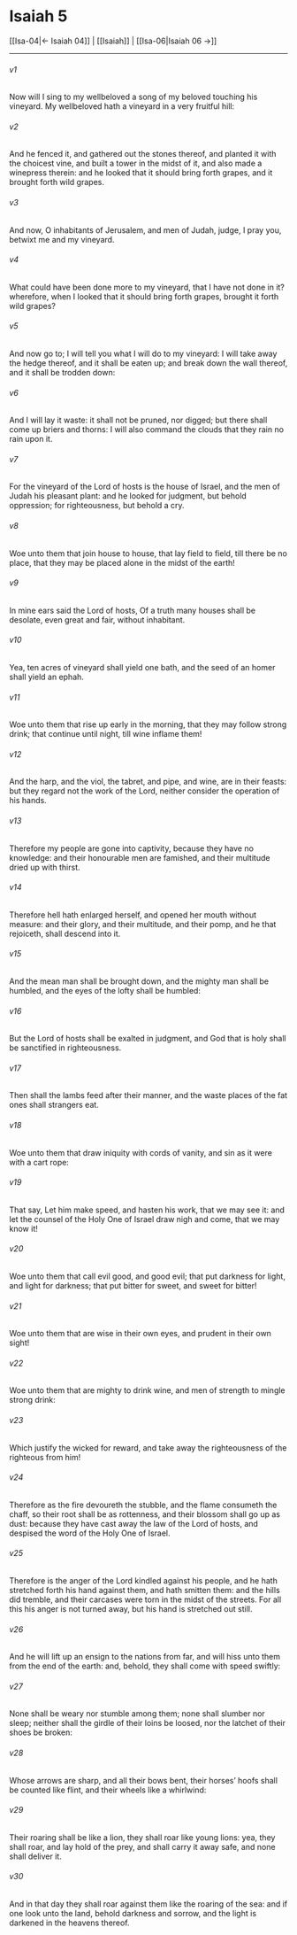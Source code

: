 # Isaiah 5

[[Isa-04|← Isaiah 04]] | [[Isaiah]] | [[Isa-06|Isaiah 06 →]]
***

###### v1
Now will I sing to my wellbeloved a song of my beloved touching his vineyard. My wellbeloved hath a vineyard in a very fruitful hill:
###### v2
And he fenced it, and gathered out the stones thereof, and planted it with the choicest vine, and built a tower in the midst of it, and also made a winepress therein: and he looked that it should bring forth grapes, and it brought forth wild grapes.
###### v3
And now, O inhabitants of Jerusalem, and men of Judah, judge, I pray you, betwixt me and my vineyard.
###### v4
What could have been done more to my vineyard, that I have not done in it? wherefore, when I looked that it should bring forth grapes, brought it forth wild grapes?
###### v5
And now go to; I will tell you what I will do to my vineyard: I will take away the hedge thereof, and it shall be eaten up; and break down the wall thereof, and it shall be trodden down:
###### v6
And I will lay it waste: it shall not be pruned, nor digged; but there shall come up briers and thorns: I will also command the clouds that they rain no rain upon it.
###### v7
For the vineyard of the Lord of hosts is the house of Israel, and the men of Judah his pleasant plant: and he looked for judgment, but behold oppression; for righteousness, but behold a cry.
###### v8
Woe unto them that join house to house, that lay field to field, till there be no place, that they may be placed alone in the midst of the earth!
###### v9
In mine ears said the Lord of hosts, Of a truth many houses shall be desolate, even great and fair, without inhabitant.
###### v10
Yea, ten acres of vineyard shall yield one bath, and the seed of an homer shall yield an ephah.
###### v11
Woe unto them that rise up early in the morning, that they may follow strong drink; that continue until night, till wine inflame them!
###### v12
And the harp, and the viol, the tabret, and pipe, and wine, are in their feasts: but they regard not the work of the Lord, neither consider the operation of his hands.
###### v13
Therefore my people are gone into captivity, because they have no knowledge: and their honourable men are famished, and their multitude dried up with thirst.
###### v14
Therefore hell hath enlarged herself, and opened her mouth without measure: and their glory, and their multitude, and their pomp, and he that rejoiceth, shall descend into it.
###### v15
And the mean man shall be brought down, and the mighty man shall be humbled, and the eyes of the lofty shall be humbled:
###### v16
But the Lord of hosts shall be exalted in judgment, and God that is holy shall be sanctified in righteousness.
###### v17
Then shall the lambs feed after their manner, and the waste places of the fat ones shall strangers eat.
###### v18
Woe unto them that draw iniquity with cords of vanity, and sin as it were with a cart rope:
###### v19
That say, Let him make speed, and hasten his work, that we may see it: and let the counsel of the Holy One of Israel draw nigh and come, that we may know it!
###### v20
Woe unto them that call evil good, and good evil; that put darkness for light, and light for darkness; that put bitter for sweet, and sweet for bitter!
###### v21
Woe unto them that are wise in their own eyes, and prudent in their own sight!
###### v22
Woe unto them that are mighty to drink wine, and men of strength to mingle strong drink:
###### v23
Which justify the wicked for reward, and take away the righteousness of the righteous from him!
###### v24
Therefore as the fire devoureth the stubble, and the flame consumeth the chaff, so their root shall be as rottenness, and their blossom shall go up as dust: because they have cast away the law of the Lord of hosts, and despised the word of the Holy One of Israel.
###### v25
Therefore is the anger of the Lord kindled against his people, and he hath stretched forth his hand against them, and hath smitten them: and the hills did tremble, and their carcases were torn in the midst of the streets. For all this his anger is not turned away, but his hand is stretched out still.
###### v26
And he will lift up an ensign to the nations from far, and will hiss unto them from the end of the earth: and, behold, they shall come with speed swiftly:
###### v27
None shall be weary nor stumble among them; none shall slumber nor sleep; neither shall the girdle of their loins be loosed, nor the latchet of their shoes be broken:
###### v28
Whose arrows are sharp, and all their bows bent, their horses’ hoofs shall be counted like flint, and their wheels like a whirlwind:
###### v29
Their roaring shall be like a lion, they shall roar like young lions: yea, they shall roar, and lay hold of the prey, and shall carry it away safe, and none shall deliver it.
###### v30
And in that day they shall roar against them like the roaring of the sea: and if one look unto the land, behold darkness and sorrow, and the light is darkened in the heavens thereof. 
